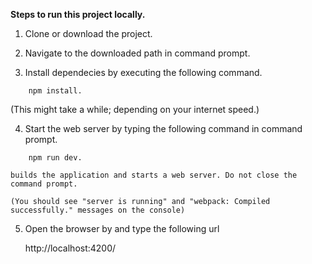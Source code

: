 
**Steps to run this project locally.**

1) Clone or download the project.

2) Navigate to the downloaded path in command prompt.

3) Install dependecies by executing the following command.

```
    npm install.
```
   (This might take a while; depending on your internet speed.)

4) Start the web server by typing the following command in command prompt.

```
    npm run dev.    
```
    builds the application and starts a web server. Do not close the command prompt.

    (You should see "server is running" and "webpack: Compiled successfully." messages on the console)    

5) Open the browser by and type the following url 
    
    http://localhost:4200/
